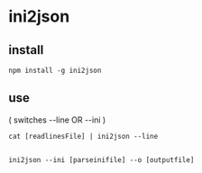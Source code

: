 # ini2json

## install
 
 ``` 
npm install -g ini2json 

```

## use

( switches --line OR --ini )

```
cat [readlinesFile] | ini2json --line 


ini2json --ini [parseinifile] --o [outputfile]  

``` 
